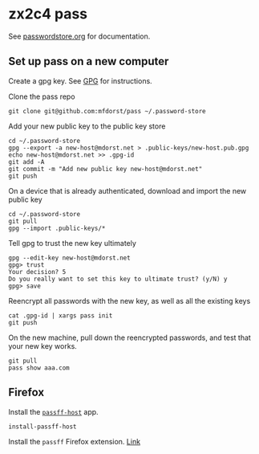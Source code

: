 # zx2c4 pass

See [passwordstore.org] for documentation.

## Set up pass on a new computer
Create a gpg key. See [GPG](gpg.md) for instructions.

Clone the pass repo
```
git clone git@github.com:mfdorst/pass ~/.password-store
```

Add your new public key to the public key store
```
cd ~/.password-store
gpg --export -a new-host@mdorst.net > .public-keys/new-host.pub.gpg
echo new-host@mdorst.net >> .gpg-id
git add -A
git commit -m "Add new public key new-host@mdorst.net"
git push
```

On a device that is already authenticated, download and import the new public key
```
cd ~/.password-store
git pull
gpg --import .public-keys/*
```
Tell gpg to trust the new key ultimately
```
gpg --edit-key new-host@mdorst.net
gpg> trust
Your decision? 5
Do you really want to set this key to ultimate trust? (y/N) y
gpg> save
```

Reencrypt all passwords with the new key, as well as all the existing keys
```
cat .gpg-id | xargs pass init
git push
```

On the new machine, pull down the reencrypted passwords, and test that your new key works.
```
git pull
pass show aaa.com
```

## Firefox
Install the [`passff-host`] app.
```
install-passff-host
```

Install the `passff` Firefox extension.
[Link](https://addons.mozilla.org/en-US/firefox/addon/passff/)

[passwordstore.org]: https://www.passwordstore.org/
[`passff-host`]: https://github.com/passff/passff-host
